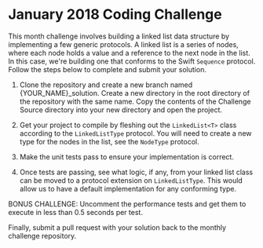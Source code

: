 # January 2018 Coding Challenge

This month challenge involves building a linked list data structure by implementing a few generic protocols. A linked list is a series of nodes, where each node holds a value and a reference to the next node in the list. In this case, we're building one that conforms to the Swift `Sequence` protocol. Follow the steps below to complete and submit your solution.

1. Clone the repository and create a new branch named {YOUR_NAME}_solution. Create a new directory in the root directory of the repository with the same name. Copy the contents of the Challenge Source directory into your new directory and open the project.

2. Get your project to compile by fleshing out the `LinkedList<T>` class according to the `LinkedListType` protocol. You will need to create a new type for the nodes in the list, see the `NodeType` protocol.

3. Make the unit tests pass to ensure your implementation is correct.

4. Once tests are passing, see what logic, if any, from your linked list class can be moved to a protocol extension on `LinkedListType`. This would allow us to have a default implementation for any conforming type.

BONUS CHALLENGE: Uncomment the performance tests and get them to execute in less than 0.5 seconds per test.

Finally, submit a pull request with your solution back to the monthly challenge repository.

